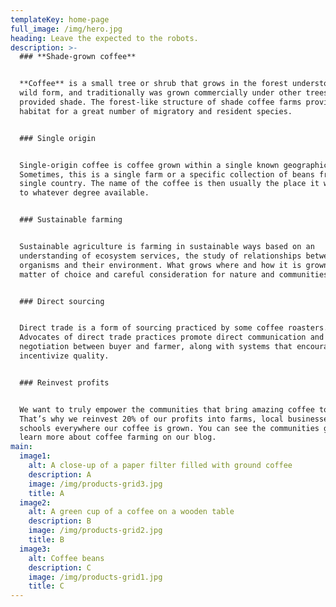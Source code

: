 ```yaml
---
templateKey: home-page
full_image: /img/hero.jpg
heading: Leave the expected to the robots.
description: >-
  ### **Shade-grown coffee**


  **Coffee** is a small tree or shrub that grows in the forest understory in its
  wild form, and traditionally was grown commercially under other trees that
  provided shade. The forest-like structure of shade coffee farms provides
  habitat for a great number of migratory and resident species.


  ### Single origin


  Single-origin coffee is coffee grown within a single known geographic origin.
  Sometimes, this is a single farm or a specific collection of beans from a
  single country. The name of the coffee is then usually the place it was grown
  to whatever degree available.


  ### Sustainable farming


  Sustainable agriculture is farming in sustainable ways based on an
  understanding of ecosystem services, the study of relationships between
  organisms and their environment. What grows where and how it is grown are a
  matter of choice and careful consideration for nature and communities.


  ### Direct sourcing


  Direct trade is a form of sourcing practiced by some coffee roasters.
  Advocates of direct trade practices promote direct communication and price
  negotiation between buyer and farmer, along with systems that encourage and
  incentivize quality.


  ### Reinvest profits


  We want to truly empower the communities that bring amazing coffee to you.
  That’s why we reinvest 20% of our profits into farms, local businesses and
  schools everywhere our coffee is grown. You can see the communities grow and
  learn more about coffee farming on our blog.
main:
  image1:
    alt: A close-up of a paper filter filled with ground coffee
    description: A
    image: /img/products-grid3.jpg
    title: A
  image2:
    alt: A green cup of a coffee on a wooden table
    description: B
    image: /img/products-grid2.jpg
    title: B
  image3:
    alt: Coffee beans
    description: C
    image: /img/products-grid1.jpg
    title: C
---
```


